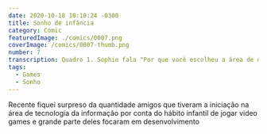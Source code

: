 ```yaml
---
date: 2020-10-18 10:10:24 -0300
title: Sonho de infância
category: Comic
featuredImage: ./comics/0007.png
coverImage: /comics/0007-thumb.png
number: 7
transcription: Quadro 1. Sophie fala "Por que você escolheu a área de desenvolvimento?" Msone fala "Sonho de infância, para desenvolver video game". Quadro 2. Sophie fala "Mas você trabalha o dia todo desenvolvendo soluções corporativas". Quadro 3. Msone fala "Essa é a parte do sonho de infância".
tags:
  - Games
  - Sonho
---
```


Recente fiquei surpreso da quantidade amigos que tiveram a iniciação na área de tecnologia da informação por conta do hábito infantil de jogar video games e grande parte deles focaram em desenvolvimento

